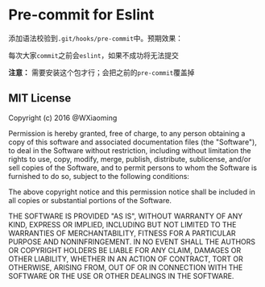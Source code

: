 # Pre-commit for Eslint

添加语法校验到`.git/hooks/pre-commit`中。预期效果：

每次大家`commit`之前会`eslint`，如果不成功将无法提交

**注意：** 需要安装这个包才行；会把之前的`pre-commit`覆盖掉


## MIT License

Copyright (c) 2016 @WXiaoming

Permission is hereby granted, free of charge, to any person obtaining a copy of this software and associated documentation files (the "Software"), to deal in the Software without restriction, including without limitation the rights to use, copy, modify, merge, publish, distribute, sublicense, and/or sell copies of the Software, and to permit persons to whom the Software is furnished to do so, subject to the following conditions:

The above copyright notice and this permission notice shall be included in all copies or substantial portions of the Software.

THE SOFTWARE IS PROVIDED "AS IS", WITHOUT WARRANTY OF ANY KIND, EXPRESS OR IMPLIED, INCLUDING BUT NOT LIMITED TO THE WARRANTIES OF MERCHANTABILITY, FITNESS FOR A PARTICULAR PURPOSE AND NONINFRINGEMENT. IN NO EVENT SHALL THE AUTHORS OR COPYRIGHT HOLDERS BE LIABLE FOR ANY CLAIM, DAMAGES OR OTHER LIABILITY, WHETHER IN AN ACTION OF CONTRACT, TORT OR OTHERWISE, ARISING FROM, OUT OF OR IN CONNECTION WITH THE SOFTWARE OR THE USE OR OTHER DEALINGS IN THE SOFTWARE.
